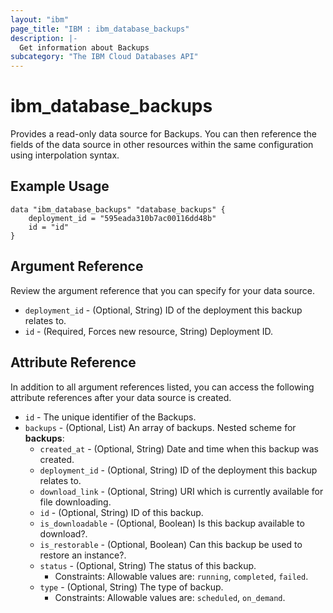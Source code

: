 ```yaml
---
layout: "ibm"
page_title: "IBM : ibm_database_backups"
description: |-
  Get information about Backups
subcategory: "The IBM Cloud Databases API"
---
```


# ibm_database_backups

Provides a read-only data source for Backups. You can then reference the fields of the data source in other resources within the same configuration using interpolation syntax.

## Example Usage

```hcl
data "ibm_database_backups" "database_backups" {
	deployment_id = "595eada310b7ac00116dd48b"
	id = "id"
}
```

## Argument Reference

Review the argument reference that you can specify for your data source.

* `deployment_id` - (Optional, String) ID of the deployment this backup relates to.
* `id` - (Required, Forces new resource, String) Deployment ID.

## Attribute Reference

In addition to all argument references listed, you can access the following attribute references after your data source is created.

* `id` - The unique identifier of the Backups.
* `backups` - (Optional, List) An array of backups.
Nested scheme for **backups**:
	* `created_at` - (Optional, String) Date and time when this backup was created.
	* `deployment_id` - (Optional, String) ID of the deployment this backup relates to.
	* `download_link` - (Optional, String) URI which is currently available for file downloading.
	* `id` - (Optional, String) ID of this backup.
	* `is_downloadable` - (Optional, Boolean) Is this backup available to download?.
	* `is_restorable` - (Optional, Boolean) Can this backup be used to restore an instance?.
	* `status` - (Optional, String) The status of this backup.
	  * Constraints: Allowable values are: `running`, `completed`, `failed`.
	* `type` - (Optional, String) The type of backup.
	  * Constraints: Allowable values are: `scheduled`, `on_demand`.

